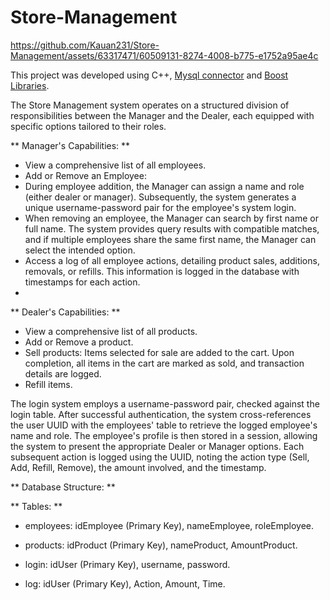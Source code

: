 # Store-Management
https://github.com/Kauan231/Store-Management/assets/63317471/60509131-8274-4008-b775-e1752a95ae4c

This project was developed using C++, [Mysql connector](https://dev.mysql.com/doc/dev/connector-cpp/latest/) and [Boost Libraries](https://www.boost.org/).

The Store Management system operates on a structured division of responsibilities between the Manager and the Dealer, each equipped with specific options tailored to their roles.

** Manager's Capabilities: **

- View a comprehensive list of all employees.
- Add or Remove an Employee:
- During employee addition, the Manager can assign a name and role (either dealer or manager). Subsequently, the system generates a unique username-password pair for the employee's system login.
- When removing an employee, the Manager can search by first name or full name. The system provides query results with compatible matches, and if multiple employees share the same first name, the Manager can select the intended option.
- Access a log of all employee actions, detailing product sales, additions, removals, or refills. This information is logged in the database with timestamps for each action.
- 
** Dealer's Capabilities: **

- View a comprehensive list of all products.
- Add or Remove a product.
- Sell products: Items selected for sale are added to the cart. Upon completion, all items in the cart are marked as sold, and transaction details are logged.
- Refill items.

The login system employs a username-password pair, checked against the login table. After successful authentication, the system cross-references the user UUID with the employees' table to retrieve the logged employee's name and role. The employee's profile is then stored in a session, allowing the system to present the appropriate Dealer or Manager options. Each subsequent action is logged using the UUID, noting the action type (Sell, Add, Refill, Remove), the amount involved, and the timestamp.

** Database Structure: **

** Tables: **

- employees: idEmployee (Primary Key), nameEmployee, roleEmployee.

- products: idProduct (Primary Key), nameProduct, AmountProduct.

- login: idUser (Primary Key), username, password.

- log: idUser (Primary Key), Action, Amount, Time.
